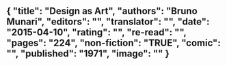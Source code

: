 {
 "title": "Design as Art",
 "authors": "Bruno Munari",
 "editors": "",
 "translator": "",
 "date": "2015-04-10",
 "rating": "",
 "re-read": "",
 "pages": "224",
 "non-fiction": "TRUE",
 "comic": "",
 "published": "1971",
 "image": ""
}
---

